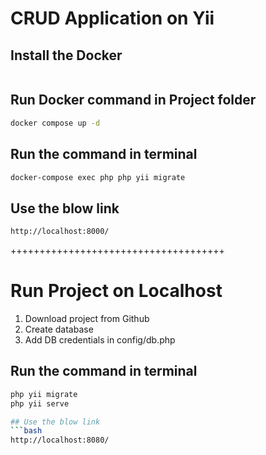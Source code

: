 # CRUD Application on Yii

## Install the Docker
```bash
```

## Run Docker command in Project folder
```bash
docker compose up -d
```

## Run the command in terminal
```bash
docker-compose exec php php yii migrate

```

## Use the blow link
```bash
http://localhost:8000/
```

+++++++++++++++++++++++++++++++++++++

# Run Project on Localhost

1. Download project from Github
2. Create database
3. Add DB credentials in config/db.php

## Run the command in terminal
```bash
php yii migrate
php yii serve

## Use the blow link
```bash
http://localhost:8080/

